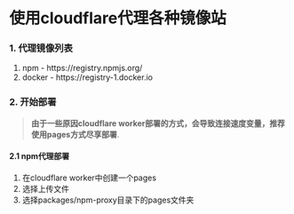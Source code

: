 # 使用cloudflare代理各种镜像站

### 1. 代理镜像列表

<ol>
<li>npm - https://registry.npmjs.org/</li>
<li>docker - https://registry-1.docker.io</li>
</ol>

### 2. 开始部署

> **由于一些原因cloudflare worker部署的方式，会导致连接速度变量，推荐使用pages方式尽享部署**.


#### 2.1 npm代理部署
1. 在cloudflare worker中创建一个pages
2. 选择上传文件
3. 选择packages/npm-proxy目录下的pages文件夹
